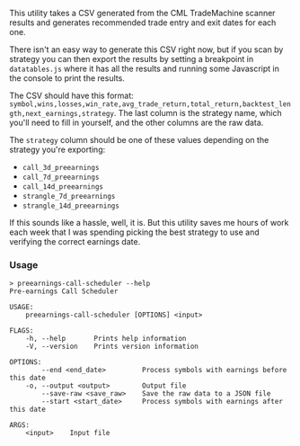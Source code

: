 This utility takes a CSV generated from the CML TradeMachine scanner results and generates recommended trade entry and exit dates for each one.

There isn't an easy way to generate this CSV right now, but if you scan by strategy you can then export the results by setting a breakpoint in `datatables.js` where it has all the results and running some Javascript in the console to print the results.

The CSV should have this format: `symbol,wins,losses,win_rate,avg_trade_return,total_return,backtest_length,next_earnings,strategy`. The last column is the strategy name, which you'll need to fill in yourself, and the other columns are the raw data.

The `strategy` column should be one of these values depending on the strategy you're exporting:

* `call_3d_preearnings`
* `call_7d_preearnings`
* `call_14d_preearnings`
* `strangle_7d_preearnings`
* `strangle_14d_preearnings`

If this sounds like a hassle, well, it is. But this utility saves me hours of work each week that I was spending picking the best strategy to use and verifying the correct earnings date.

### Usage

```
> preearnings-call-scheduler --help
Pre-earnings Call Scheduler

USAGE:
    preearnings-call-scheduler [OPTIONS] <input>

FLAGS:
    -h, --help       Prints help information
    -V, --version    Prints version information

OPTIONS:
        --end <end_date>         Process symbols with earnings before this date
    -o, --output <output>        Output file
        --save-raw <save_raw>    Save the raw data to a JSON file
        --start <start_date>     Process symbols with earnings after this date

ARGS:
    <input>    Input file
```